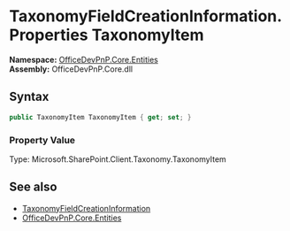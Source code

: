 # TaxonomyFieldCreationInformation.Properties TaxonomyItem
  

**Namespace:** [OfficeDevPnP.Core.Entities](OfficeDevPnP.Core.Entities.md)  
**Assembly:** OfficeDevPnP.Core.dll  
## Syntax
```C#
public TaxonomyItem TaxonomyItem { get; set; }
```

### Property Value
Type: Microsoft.SharePoint.Client.Taxonomy.TaxonomyItem  

## See also
- [TaxonomyFieldCreationInformation](OfficeDevPnP.Core.Entities.TaxonomyFieldCreationInformation.md) 
- [OfficeDevPnP.Core.Entities](OfficeDevPnP.Core.Entities.md) 
